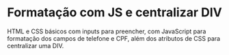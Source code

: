 # Formatação com JS e centralizar DIV
HTML e CSS básicos com inputs para preencher, com JavaScript para formatação dos campos de telefone e CPF, além dos atributos de CSS para centralizar uma DIV.
